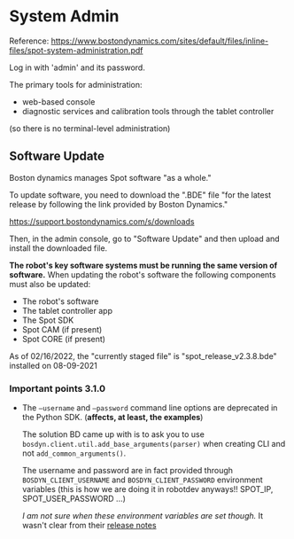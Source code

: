 # System Admin

Reference: https://www.bostondynamics.com/sites/default/files/inline-files/spot-system-administration.pdf

Log in with 'admin' and its password.

The primary tools for administration:
- web-based console
- diagnostic services and calibration tools through the tablet controller

(so there is no terminal-level administration)



## Software Update

Boston dynamics manages Spot software "as a whole."

To update software, you need to download the ".BDE" file "for the latest release by following the link provided by Boston
Dynamics."

https://support.bostondynamics.com/s/downloads

Then, in the admin console, go to "Software Update" and then upload and install the downloaded file.

**The robot's key software systems must be running the same version of software.** When updating
the robot's software the following components must also be updated:
* The robot's software
* The tablet controller app
* The Spot SDK
* Spot CAM (if present)
* Spot CORE (if present)


As of 02/16/2022, the "currently staged file" is "spot_release_v2.3.8.bde" installed on 08-09-2021


### Important points 3.1.0

- The `–username` and `–password` command line options are deprecated in the Python
  SDK. (**affects, at least, the examples**)

  The solution BD came up with is to ask you to use
  `bosdyn.client.util.add_base_arguments(parser)` when
  creating CLI and not `add_common_arguments()`.

  The username and password are in fact provided through
  `BOSDYN_CLIENT_USERNAME` and `BOSDYN_CLIENT_PASSWORD`
  environment variables (this is how we are doing it in robotdev anyways!!
  SPOT_IP, SPOT_USER_PASSWORD ...)

  _I am not sure when these environment variables are set though._
  It wasn't clear from their [release notes](https://dev.bostondynamics.com/docs/release_notes)

